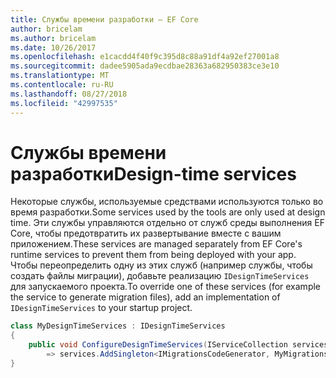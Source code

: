 ```yaml
---
title: Службы времени разработки — EF Core
author: bricelam
ms.author: bricelam
ms.date: 10/26/2017
ms.openlocfilehash: e1cacdd4f40f9c395d8c88a91df4a92ef27001a8
ms.sourcegitcommit: dadee5905ada9ecdbae28363a682950383ce3e10
ms.translationtype: MT
ms.contentlocale: ru-RU
ms.lasthandoff: 08/27/2018
ms.locfileid: "42997535"
---
```

<a name="design-time-services"></a><span data-ttu-id="6538c-102">Службы времени разработки</span><span class="sxs-lookup"><span data-stu-id="6538c-102">Design-time services</span></span>
====================
<span data-ttu-id="6538c-103">Некоторые службы, используемые средствами используются только во время разработки.</span><span class="sxs-lookup"><span data-stu-id="6538c-103">Some services used by the tools are only used at design time.</span></span> <span data-ttu-id="6538c-104">Эти службы управляются отдельно от служб среды выполнения EF Core, чтобы предотвратить их развертывание вместе с вашим приложением.</span><span class="sxs-lookup"><span data-stu-id="6538c-104">These services are managed separately from EF Core's runtime services to prevent them from being deployed with your app.</span></span> <span data-ttu-id="6538c-105">Чтобы переопределить одну из этих служб (например службы, чтобы создать файлы миграции), добавьте реализацию `IDesignTimeServices` для запускаемого проекта.</span><span class="sxs-lookup"><span data-stu-id="6538c-105">To override one of these services (for example the service to generate migration files), add an implementation of `IDesignTimeServices` to your startup project.</span></span>

``` csharp
class MyDesignTimeServices : IDesignTimeServices
{
    public void ConfigureDesignTimeServices(IServiceCollection services)
        => services.AddSingleton<IMigrationsCodeGenerator, MyMigrationsCodeGenerator>()
}
```
